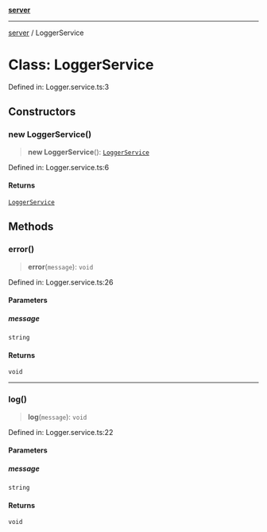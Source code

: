 [**server**](../README.md)

***

[server](../globals.md) / LoggerService

# Class: LoggerService

Defined in: Logger.service.ts:3

## Constructors

### new LoggerService()

> **new LoggerService**(): [`LoggerService`](LoggerService.md)

Defined in: Logger.service.ts:6

#### Returns

[`LoggerService`](LoggerService.md)

## Methods

### error()

> **error**(`message`): `void`

Defined in: Logger.service.ts:26

#### Parameters

##### message

`string`

#### Returns

`void`

***

### log()

> **log**(`message`): `void`

Defined in: Logger.service.ts:22

#### Parameters

##### message

`string`

#### Returns

`void`
